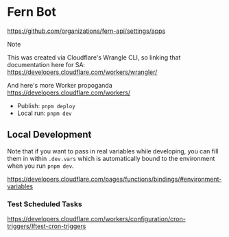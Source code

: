 # Fern Bot

https://github.com/organizations/fern-api/settings/apps

> [!NOTE]
>
> This was created via Cloudflare's Wrangle CLI, so linking that documentation here for SA: https://developers.cloudflare.com/workers/wrangler/
>
> And here's more Worker propoganda https://developers.cloudflare.com/workers/

- Publish: `pnpm deploy`
- Local run: `pnpm dev`

## Local Development

Note that if you want to pass in real variables while developing, you can fill them in within `.dev.vars` which is automatically bound to the environment when you run `pnpm dev`.

https://developers.cloudflare.com/pages/functions/bindings/#environment-variables

### Test Scheduled Tasks

https://developers.cloudflare.com/workers/configuration/cron-triggers/#test-cron-triggers
